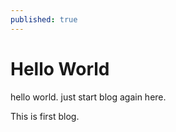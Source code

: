 ```yaml
---
published: true
---
```


# Hello World
hello world. just start blog again here.

This is first blog.
